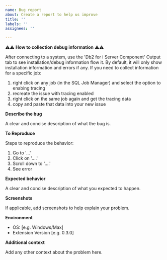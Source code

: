 ```yaml
---
name: Bug report
about: Create a report to help us improve
title: ''
labels: ''
assignees: ''

---
```


⚠️⚠️ **How to collection debug information** ⚠️⚠️

After connecting to a system, use the 'Db2 for i Server Component' Output tab to see installation/debug information flow it. By default, it will only show installation information and errors if any. If you need to collect information for a specific job:

1. right click on any job (in the SQL Job Manager) and select the option to enabing tracing
2. recreate the issue with tracing enabled
3. right click on the same job again and get the tracing data
4. copy and paste that data into your new issue

**Describe the bug**

A clear and concise description of what the bug is.

**To Reproduce**

Steps to reproduce the behavior:
1. Go to '...'
2. Click on '....'
3. Scroll down to '....'
4. See error

**Expected behavior**

A clear and concise description of what you expected to happen.

**Screenshots**

If applicable, add screenshots to help explain your problem.

**Environment**

 - OS: [e.g. Windows/Max]
 - Extension Version [e.g. 0.3.0]

**Additional context**

Add any other context about the problem here.
